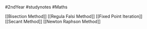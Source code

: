 #2ndYear #studynotes #Maths 

[[Bisection Method]]
[[Regula Falsi Method]]
[[Fixed Point Iteration]]
[[Secant Method]]
[[Newton Raphson Method]]